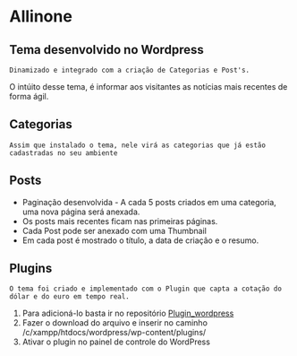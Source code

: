 # Allinone
## Tema desenvolvido no **Wordpress**
    Dinamizado e integrado com a criação de Categorias e Post's. 
O intúito desse tema, é informar aos visitantes as notícias mais recentes de forma ágil.

## Categorias
    Assim que instalado o tema, nele virá as categorias que já estão cadastradas no seu ambiente

## Posts
* Paginação desenvolvida - A cada 5 posts criados em uma categoria, uma nova página será anexada. 
* Os posts mais recentes ficam nas primeiras páginas.
* Cada Post pode ser anexado com uma Thumbnail
* Em cada post é mostrado o título, a data de criação e o resumo.

## Plugins
    O tema foi criado e implementado com o Plugin que capta a cotação do dólar e do euro em tempo real.

1. Para adicioná-lo basta ir no repositório [Plugin_wordpress](https://github.com/giovanef16-sys/Plugin_wordpress)
2. Fazer o download do arquivo e inserir no caminho /c/xampp/htdocs/wordpress/wp-content/plugins/
3. Ativar o plugin no painel de controle do WordPress

